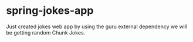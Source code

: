 # spring-jokes-app
 Just created jokes web app by using the guru external dependency we will be getting random Chunk Jokes.
